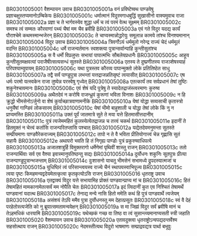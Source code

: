 BR0301005001	वैशम्पायन उवाच
BR0301005001a	वनं प्रविष्टेष्वथ पाण्डवेषु प्रज्ञाचक्षुस्तप्यमानोऽम्बिकेयः
BR0301005001c	धर्मात्मानं विदुरमगाधबुद्धिं सुखासीनो वाक्यमुवाच राजा
BR0301005002a	प्रज्ञा च ते भार्गवस्येव शुद्धा धर्मं च त्वं परमं वेत्थ सूक्ष्मम्
BR0301005002c	समश्च त्वं सम्मतः कौरवाणां पथ्यं चैषां मम चैव ब्रवीहि
BR0301005003a	एवं गते विदुर यदद्य कार्यं पौराश्चेमे कथमस्मान्भजेरन्
BR0301005003c	ते चाप्यस्मान्नोद्धरेयुः समूलान्न कामये तांश्च विनश्यमानान्
BR0301005004	विदुर उवाच
BR0301005004a	त्रिवर्गोऽयं धर्ममूलो नरेन्द्र राज्यं चेदं धर्ममूलं वदन्ति
BR0301005004c	धर्मे राजन्वर्तमानः स्वशक्त्या पुत्रान्सर्वान्पाहि कुन्तीसुतांश्च
BR0301005005a	स वै धर्मो विप्रलुप्तः सभायां पापात्मभिः सौबलेयप्रधानैः
BR0301005005c	आहूय कुन्तीसुतमक्षवत्यां पराजैषीत्सत्यसन्धं सुतस्ते
BR0301005006a	एतस्य ते दुष्प्रणीतस्य राजञ्शेषस्याहं परिपश्याम्युपायम्
BR0301005006c	यथा पुत्रस्तव कौरव्य पापान्मुक्तो लोके प्रतितिष्ठेत साधु
BR0301005007a	तद्वै सर्वं पाण्डुपुत्रा लभन्तां यत्तद्राजन्नतिसृष्टं त्वयासीत्
BR0301005007c	एष धर्मः परमो यत्स्वकेन राजा तुष्येन्न परस्वेषु गृध्येत्
BR0301005008a	एतत्कार्यं तव सर्वप्रधानं तेषां तुष्टिः शकुनेश्चावमानः
BR0301005008c	एवं शेषं यदि पुत्रेषु ते स्यादेतद्राजंस्त्वरमाणः कुरुष्व
BR0301005009a	अथैतदेवं न करोषि राजन्ध्रुवं कुरूणां भविता विनाशः
BR0301005009c	न हि क्रुद्धो भीमसेनोऽर्जुनो वा शेषं कुर्याच्छात्रवाणामनीके
BR0301005010a	येषां योद्धा सव्यसाची कृतास्त्रो धनुर्येषां गाण्डिवं लोकसारम्
BR0301005010c	येषां भीमो बाहुशाली च योद्धा तेषां लोके किं नु न प्राप्यमस्ति
BR0301005011a	उक्तं पूर्वं जातमात्रे सुते ते मया यत्ते हितमासीत्तदानीम्
BR0301005011c	पुत्रं त्यजेममहितं कुलस्येत्येतद्राजन्न च तत्त्वं चकर्थ
BR0301005011e	इदानीं ते हितमुक्तं न चेत्त्वं कर्तासि राजन्परितप्तासि पश्चात्
BR0301005012a	यद्येतदेवमनुमन्ता सुतस्ते सम्प्रीयमाणः पाण्डवैरेकराज्यम्
BR0301005012c	तापो न ते वै भविता प्रीतियोगात्त्वं चेन्न गृह्णासि सुतं सहायैः
BR0301005012e	अथापरो भवति हि तं निगृह्य पाण्डोः पुत्रं प्रकुरुष्वाधिपत्ये
BR0301005013a	अजातशत्रुर्हि विमुक्तरागो धर्मेणेमां पृथिवीं शास्तु राजन्
BR0301005013c	ततो राजन्पार्थिवाः सर्व एव वैश्या इवास्मानुपतिष्ठन्तु सद्यः
BR0301005014a	दुर्योधनः शकुनिः सूतपुत्रः प्रीत्या राजन्पाण्डुपुत्रान्भजन्ताम्
BR0301005014c	दुःशासनो याचतु भीमसेनं सभामध्ये द्रुपदस्यात्मजां च
BR0301005015a	युधिष्ठिरं त्वं परिसान्त्वयस्व राज्ये चैनं स्थापयस्वाभिपूज्य
BR0301005015c	त्वया पृष्टः किमहमन्यद्वदेयमेतत्कृत्वा कृतकृत्योऽसि राजन्
BR0301005016	धृतराष्ट्र उवाच
BR0301005016a	एतद्वाक्यं विदुर यत्ते सभायामिह प्रोक्तं पाण्डवान्प्राप्य मां च
BR0301005016c	हितं तेषामहितं मामकानामेतत्सर्वं मम नोपैति चेतः
BR0301005017a	इदं त्विदानीं कुत एव निश्चितं तेषामर्थे पाण्डवानां यदात्थ
BR0301005017c	तेनाद्य मन्ये नासि हितो ममेति कथं हि पुत्रं पाण्डवार्थे त्यजेयम्
BR0301005018a	असंशयं तेऽपि ममैव पुत्रा दुर्योधनस्तु मम देहात्प्रसूतः
BR0301005018c	स्वं वै देहं परहेतोस्त्यजेति को नु ब्रूयात्समतामन्ववेक्षन्
BR0301005019a	स मा जिह्मं विदुर सर्वं ब्रवीषि मानं च तेऽहमधिकं धारयामि
BR0301005019c	यथेच्छकं गच्छ वा तिष्ठ वा त्वं सुसान्त्व्यमानाप्यसती स्त्री जहाति
BR0301005020	वैशम्पायन उवाच
BR0301005020a	एतावदुक्त्वा धृतराष्ट्रोऽन्वपद्यदन्तर्वेश्म सहसोत्थाय राजन्
BR0301005020c	नेदमस्तीत्यथ विदुरो भाषमाणः सम्प्राद्रवद्यत्र पार्था बभूवुः
